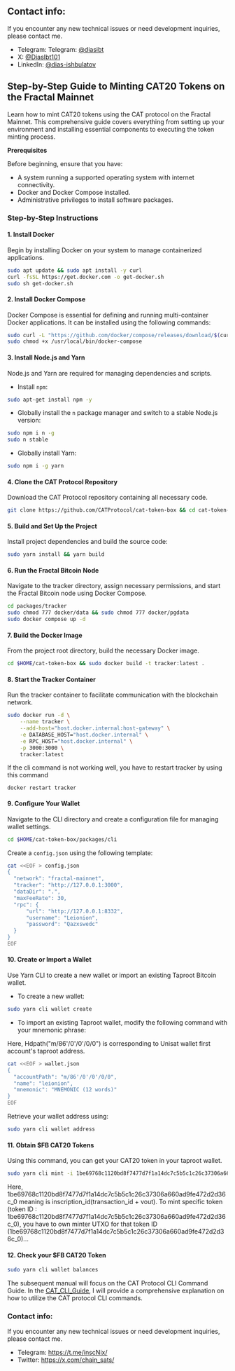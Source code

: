 ## Contact info:

If you encounter any new technical issues or need development inquiries, please contact me.

- Telegram: Telegram: [@diasibt](https://t.me/@diasibt)
- X: [@DiasIbt101](https://x.com/DiasIbt101)
- LinkedIn: [@dias-ishbulatov](https://www.linkedin.com/in/dias-ishbulatov/)


## Step-by-Step Guide to Minting CAT20 Tokens on the Fractal Mainnet

Learn how to mint CAT20 tokens using the CAT protocol on the Fractal Mainnet. This comprehensive guide covers everything from setting up your environment and installing essential components to executing the token minting process.

**Prerequisites**

Before beginning, ensure that you have:

- A system running a supported operating system with internet connectivity.
- Docker and Docker Compose installed.
- Administrative privileges to install software packages.

### Step-by-Step Instructions

#### 1. Install Docker

Begin by installing Docker on your system to manage containerized applications.

```bash
sudo apt update && sudo apt install -y curl
curl -fsSL https://get.docker.com -o get-docker.sh
sudo sh get-docker.sh
```

#### 2. Install Docker Compose

Docker Compose is essential for defining and running multi-container Docker applications. It can be installed using the following commands:

```bash
sudo curl -L "https://github.com/docker/compose/releases/download/$(curl -s https://api.github.com/repos/docker/compose/releases/latest | grep 'tag_name' | cut -d\" -f4)/docker-compose-$(uname -s)-$(uname -m)" -o /usr/local/bin/docker-compose
sudo chmod +x /usr/local/bin/docker-compose
```

#### 3. Install Node.js and Yarn

Node.js and Yarn are required for managing dependencies and scripts.

- Install `npm`:

```bash
sudo apt-get install npm -y
```

- Globally install the `n` package manager and switch to a stable Node.js version:

```bash
sudo npm i n -g
sudo n stable
```

- Globally install Yarn:

```bash
sudo npm i -g yarn
```

#### 4. Clone the CAT Protocol Repository

Download the CAT Protocol repository containing all necessary code.

```bash
git clone https://github.com/CATProtocol/cat-token-box && cd cat-token-box
```

#### 5. Build and Set Up the Project

Install project dependencies and build the source code:

```bash
sudo yarn install && yarn build
```

#### 6. Run the Fractal Bitcoin Node

Navigate to the tracker directory, assign necessary permissions, and start the Fractal Bitcoin node using Docker Compose.

```bash
cd packages/tracker
sudo chmod 777 docker/data && sudo chmod 777 docker/pgdata
sudo docker compose up -d
```

#### 7. Build the Docker Image

From the project root directory, build the necessary Docker image.

```bash
cd $HOME/cat-token-box && sudo docker build -t tracker:latest .
```

#### 8. Start the Tracker Container

Run the tracker container to facilitate communication with the blockchain network.

```bash
sudo docker run -d \
    --name tracker \
    --add-host="host.docker.internal:host-gateway" \
    -e DATABASE_HOST="host.docker.internal" \
    -e RPC_HOST="host.docker.internal" \
    -p 3000:3000 \
    tracker:latest
```
If the cli command is not working well, you have to restart tracker by using this command 

```
docker restart tracker
```
#### 9. Configure Your Wallet

Navigate to the CLI directory and create a configuration file for managing wallet settings.

```bash
cd $HOME/cat-token-box/packages/cli
```

Create a `config.json` using the following template:

```bash
cat <<EOF > config.json
{
  "network": "fractal-mainnet",
  "tracker": "http://127.0.0.1:3000",
  "dataDir": ".",
  "maxFeeRate": 30,
  "rpc": {
      "url": "http://127.0.0.1:8332",
      "username": "Leionion",
      "password": "Qazxswedc"
  }
}
EOF
```

#### 10. Create or Import a Wallet

Use Yarn CLI to create a new wallet or import an existing Taproot Bitcoin wallet.

- To create a new wallet:

```bash
sudo yarn cli wallet create
```

- To import an existing Taproot wallet, modify the following command with your mnemonic phrase:

Here, Hdpath("m/86'/0'/0'/0/0") is corresponding to Unisat wallet first account's taproot address.

```bash
cat <<EOF > wallet.json
{
  "accountPath": "m/86'/0'/0'/0/0",
  "name": "leionion",
  "mnemonic": "MNEMONIC (12 words)"
}
EOF
```

Retrieve your wallet address using:

```bash
sudo yarn cli wallet address
```

#### 11. Obtain $FB CAT20 Tokens

Using this command, you can get your CAT20 token in your taproot wallet.

```bash
sudo yarn cli mint -i 1be69768c1120bd8f7477d7f1a14dc7c5b5c1c26c37306a660ad9fe472d2d36c_0 5 --fee-rate 120
```

Here, 1be69768c1120bd8f7477d7f1a14dc7c5b5c1c26c37306a660ad9fe472d2d36c_0 meaning is inscription_id(transaction_id + vout).
To mint specific token (token ID : 1be69768c1120bd8f7477d7f1a14dc7c5b5c1c26c37306a660ad9fe472d2d36c_0), you have to own minter UTXO for that token ID (1be69768c1120bd8f7477d7f1a14dc7c5b5c1c26c37306a660ad9fe472d2d36c_0)...

#### 12. Check your $FB CAT20 Token

```bash
sudo yarn cli wallet balances
```

The subsequent manual will focus on the CAT Protocol CLI Command Guide. In the [CAT_CLI_Guide](CAT_CLI_Guide.md), I will provide a comprehensive explanation on how to utilize the CAT protocol CLI commands.


### Contact info:

If you encounter any new technical issues or need development inquiries, please contact me.

- Telegram: https://t.me/inscNix/
- Twitter: https://x.com/chain_sats/

